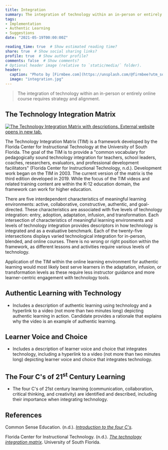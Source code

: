 ```yaml
---
title: Integration
summary: The integration of technology within an in-person or entirely online course requires strategy and alignment.
tags:
- Implementation
- Authentic Learning
- Suggestions
date: "2021-05-19T00:00:00Z"

reading_time: true  # Show estimated reading time?
share: true  # Show social sharing links?
profile: true  # Show author profile?
comments: false  # Show comments?
# Optional header image (relative to `static/media/` folder).
header:
  caption: "Photo by [Firmbee.com](https://unsplash.com/@firmbee?utm_source=unsplash&amp;utm_medium=referral&amp;utm_content=creditCopyText) on [Unsplash](https://unsplash.com/s/photos/education?utm_source=unsplash&amp;utm_medium=referral&amp;utm_content=creditCopyText)"
  image: "integration.jpg"
---
```


> The integration of technology within an in-person or entirely online course requires strategy and alignment.

## The Technology Integration Matrix

[![The Technology Integration Matrix with descriptions. External website opens in new tab.](/post/integration/2019LevelsCharSlideWide.jpg)](https://fcit.usf.edu/matrix/matrix/)

The Technology Integration Matrix (TIM) is a framework developed by the Florida Center for Instructional Technology at the University of South Florida. The goal of the TIM is to provide a "common vocabulary for pedagogically sound technology integration for teachers, school leaders, coaches, researchers, evaluators, and professional development facilitators" (Florida Center for Instructional Technology, n.d.). Development work began on the TIM in 2003. The current version of the matrix is the third edition developed in 2019. While the focus of the TIM videos and related training content are within the K-12 education domain, the framework can work for higher education.

There are five interdependent characteristics of meaningful learning environments: active, collaborative, constructive, authentic, and goal-directed. These characteristics are associated with five levels of technology integration: entry, adoption, adaptation, infusion, and transformation. Each intersection of characteristics of meaningful learning environments and levels of technology integration provides descriptors in how technology is integrated and as a evaluative benchmark. Each of the twenty-five intersections displays varied technological integration for in-person, blended, and online courses. There is no wrong or right position within the framework, as different lessons and activities require various levels of technology.

Application of the TIM within the online learning environment for authentic learning would most likely best serve learners in the adaptation, infusion, or transformation levels as these require less instructor guidance and more learner-centric engagement with technology tools.

## Authentic Learning with Technology



* Includes a description of authentic learning using technology and a hyperlink to a video (not more than two minutes long) depicting authentic learning in action. Candidate provides a rationale that explains why the video is an example of authentic learning.

## Learner Voice and Choice

* Includes a description of learner voice and choice that integrates technology, including a hyperlink to a video (not more than two minutes long) depicting learner voice and choice that integrates technology.

## The Four C's of 21<sup>st</sup> Century Learning

* The four C's of 21st century learning (communication, collaboration, critical thinking, and creativity) are identified and described, including their importance when integrating technology.

## References

Common Sense Education. (n.d.). *[Introduction to the four C's](https://www.commonsense.org/education/videos/introduction-to-the-4-cs)*.

Florida Center for Instructional Technology. (n.d.). *[The technology integration matrix](https://fcit.usf.edu/matrix)*. University of South Florida.
